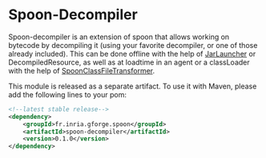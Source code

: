 # Spoon-Decompiler

Spoon-decompiler is an extension of spoon that allows working on bytecode by decompiling it (using your favorite decompiler, or one of those already included).
This can be done offline with the help of [JarLauncher](http://spoon.gforge.inria.fr/launcher.html) or DecompiledResource, as well as at loadtime in an agent or a classLoader with the help of [SpoonClassFileTransformer](http://spoon.gforge.inria.fr/agent.html).

This module is released as a separate artifact. To use it with Maven, please add the following lines to your pom:

```xml
<!--latest stable release-->
<dependency>
    <groupId>fr.inria.gforge.spoon</groupId>
    <artifactId>spoon-decompiler</artifactId>
    <version>0.1.0</version>
</dependency>
```

